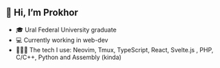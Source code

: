 ## 👋 Hi, I’m Prokhor
- 🎓 Ural Federal University graduate
- 💻 Currently working in web-dev
- 👨🏻‍💻 The tech I use: Neovim, Tmux, TypeScript, React, Svelte.js , PHP, C/C++, Python and Assembly (kinda)
